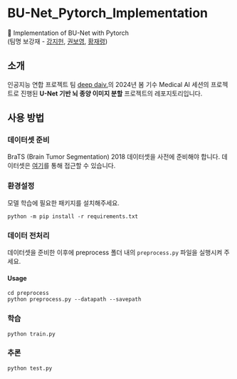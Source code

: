 # BU-Net_Pytorch_Implementation
🧠 Implementation of BU-Net with Pytorch<br>
(팀명 보강재 - [강지헌](https://github.com/heoneyzi), [권보영](https://github.com/iamnotwhale), [황재령](https://github.com/Hwang-Jaeryeong))


## 소개

인공지능 연합 프로젝트 팀 [deep daiv.](https://deepdaiv.oopy.io/)의 2024년 봄 기수 Medical AI 세션의 프로젝트로 진행된 **U-Net 기반 뇌 종양 이미지 분할** 프로젝트의 레포지토리입니다. <br>


## 사용 방법

### 데이터셋 준비

BraTS (Brain Tumor Segmentation) 2018 데이터셋을 사전에 준비해야 합니다. 데이터셋은 [여기](https://www.med.upenn.edu/sbia/brats2018/registration.html)를 통해 접근할 수 있습니다.


### 환경설정
모델 학습에 필요한 패키지를 설치해주세요.
```
python -m pip install -r requirements.txt
```

### 데이터 전처리
데이터셋을 준비한 이후에 preprocess 폴더 내의 `preprocess.py` 파일을 실행시켜 주세요.
#### Usage
```
cd preprocess
python preprocess.py --datapath --savepath
```

### 학습
```
python train.py
```

### 추론
```
python test.py
```